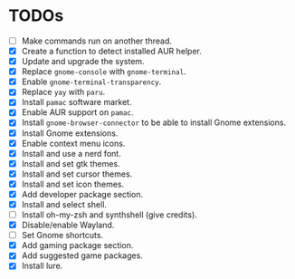 # TODOs

- [ ] Make commands run on another thread.
- [X] Create a function to detect installed AUR helper.
- [X] Update and upgrade the system.
- [X] Replace `gnome-console` with `gnome-terminal`.
- [X] Enable `gnome-terminal-transparency`.
- [X] Replace `yay` with `paru`.
- [X] Install `pamac` software market.
- [X] Enable AUR support on `pamac`.
- [X] Install `gnome-browser-connector` to be able to install Gnome extensions.
- [X] Install Gnome extensions.
- [X] Enable context menu icons.
- [X] Install and use a nerd font.
- [X] Install and set gtk themes.
- [X] Install and set cursor themes.
- [X] Install and set icon themes.
- [X] Add developer package section.
- [X] Install and select shell.
- [ ] Install oh-my-zsh and synthshell (give credits).
- [X] Disable/enable Wayland.
- [ ] Set Gnome shortcuts.
- [X] Add gaming package section.
- [X] Add suggested game packages.
- [X] Install lure.

